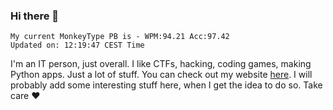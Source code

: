### Hi there 👋
<!-- PB START -->
```
My current MonkeyType PB is - WPM:94.21 Acc:97.42
Updated on: 12:19:47 CEST Time
```
<!-- PB END -->
I'm an IT person, just overall. I like CTFs, hacking, coding games, making Python apps. Just a lot of stuff.
You can check out my website [here](https://skill3472.github.io/).
I will probably add some interesting stuff here, when I get the idea to do so. Take care ❤️
